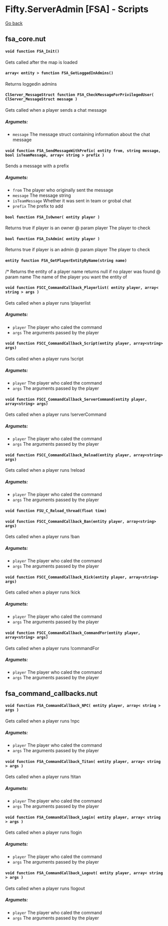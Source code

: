 # Fifty.ServerAdmin [FSA] - Scripts
[Go back](./docs_index.md)


## fsa_core.nut

#### `void function FSA_Init()`

Gets called after the map is loaded

#### `array< entity > function FSA_GetLoggedInAdmins()`

Returns loggedin admins

#### `ClServer_MessageStruct function FSA_CheckMessageForPrivilegedUser( ClServer_MessageStruct message )`

Gets called when a player sends a chat message
##### Argumets:
- `message` The message struct containing information about the chat message

#### `void function FSA_SendMessageWithPrefix( entity from, string message, bool isTeamMessage, array< string > prefix )`

Sends a message with a prefix
##### Argumets:
- `from` The player who originally sent the message
- `message` The message string
- `isTeamMessage` Whether it was sent in team or grobal chat
- `prefix` The prefix to add

#### `bool function FSA_IsOwner( entity player )`

Returns true if player is an owner
@ param player The player to check

#### `bool function FSA_IsAdmin( entity player )`

Returns true if player is an admin
@ param player The player to check

#### `entity function FSA_GetPlayerEntityByName(string name)`
/*
Returns the entity of a player name returns null if no player was found
@ param name The name of the player you want the entity of

#### `void function FSCC_CommandCallback_Playerlist( entity player, array< string > args )`

Gets called when a player runs !playerlist
##### Argumets:
- `player` The player who caled the command
- `args` The arguments passed by the player

#### `void function FSCC_CommandCallback_Script(entity player, array<string> args)`

Gets called when a player runs !script
##### Argumets:
- `player` The player who caled the command
- `args` The arguments passed by the player

#### `void function FSCC_CommandCallback_ServerCommand(entity player, array<string> args)`

Gets called when a player runs !serverCommand
##### Argumets:
- `player` The player who caled the command
- `args` The arguments passed by the player

#### `void function FSCC_CommandCallback_Reload(entity player, array<string> args)`

Gets called when a player runs !reload
##### Argumets:
- `player` The player who caled the command
- `args` The arguments passed by the player

#### `void function FSU_C_Reload_thread(float time)`

#### `void function FSCC_CommandCallback_Ban(entity player, array<string> args)`

Gets called when a player runs !ban
##### Argumets:
- `player` The player who caled the command
- `args` The arguments passed by the player

#### `void function FSCC_CommandCallback_Kick(entity player, array<string> args)`

Gets called when a player runs !kick
##### Argumets:
- `player` The player who caled the command
- `args` The arguments passed by the player

#### `void function FSCC_CommandCallback_CommandFor(entity player, array<string> args)`

Gets called when a player runs !commandFor
##### Argumets:
- `player` The player who caled the command
- `args` The arguments passed by the player


## fsa_command_callbacks.nut

#### `void function FSA_CommandCallback_NPC( entity player, array< string > args )`

Gets called when a player runs !npc
##### Argumets:
- `player` The player who caled the command
- `args` The arguments passed by the player

#### `void function FSA_CommandCallback_Titan( entity player, array< string > args )`

Gets called when a player runs !titan
##### Argumets:
- `player` The player who caled the command
- `args` The arguments passed by the player

#### `void function FSA_CommandCallback_Login( entity player, array< string > args )`

Gets called when a player runs !login
##### Argumets:
- `player` The player who caled the command
- `args` The arguments passed by the player

#### `void function FSA_CommandCallback_Logout( entity player, array< string > args )`

Gets called when a player runs !logout
##### Argumets:
- `player` The player who caled the command
- `args` The arguments passed by the player

